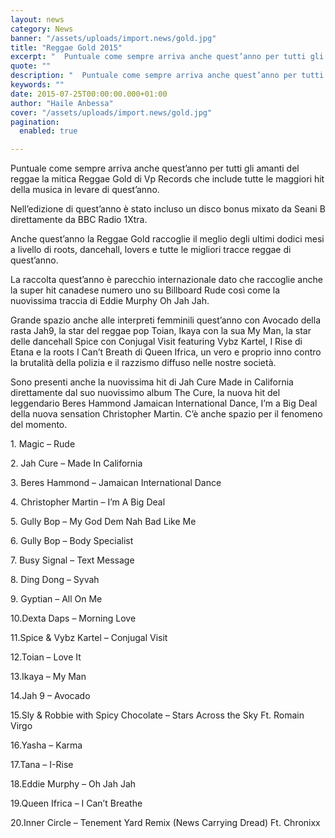 ```yaml
---
layout: news
category: News
banner: "/assets/uploads/import.news/gold.jpg"
title: "Reggae Gold 2015"
excerpt: "  Puntuale come sempre arriva anche quest’anno per tutti gli amanti del reggae la mitica Reggae Gold di Vp Records che include tutte le maggiori hit della musica in levare di quest’anno. Nell’edizione di quest’anno è stato incluso un disco bonus mixato da Seani B direttamente da BBC Radio 1Xtra. Anche quest’anno la Reggae Gold [&hellip"
quote: ""
description: "  Puntuale come sempre arriva anche quest’anno per tutti gli amanti del reggae la mitica Reggae Gold di Vp Records che include tutte le maggiori hit della musica in levare di quest’anno. Nell’edizione di quest’anno è stato incluso un disco bonus mixato da Seani B direttamente da BBC Radio 1Xtra. Anche quest’anno la Reggae Gold [&hellip"
keywords: ""
date: 2015-07-25T00:00:00.000+01:00
author: "Haile Anbessa"
cover: "/assets/uploads/import.news/gold.jpg"
pagination:
  enabled: true

---
```


[](https://hotmc.com/wp-content/uploads/2015/07/gold.jpg)

Puntuale come sempre arriva anche quest’anno per tutti gli amanti del reggae la mitica Reggae Gold di Vp Records che include tutte le maggiori hit della musica in levare di quest’anno.

Nell’edizione di quest’anno è stato incluso un disco bonus mixato da Seani B direttamente da BBC Radio 1Xtra.

Anche quest’anno la Reggae Gold raccoglie il meglio degli ultimi dodici mesi a livello di roots, dancehall, lovers e tutte le migliori tracce reggae di quest’anno.

La raccolta quest’anno è parecchio internazionale dato che raccoglie anche la super hit canadese numero uno su Billboard Rude così come la nuovissima traccia di Eddie Murphy Oh Jah Jah.

Grande spazio anche alle interpreti femminili quest’anno con Avocado della rasta Jah9, la star del reggae pop Toian, Ikaya con la sua My Man, la star delle dancehall Spice con Conjugal Visit featuring Vybz Kartel, I Rise di Etana e la roots I Can’t Breath di Queen Ifrica, un vero e proprio inno contro la brutalità della polizia e il razzismo diffuso nelle nostre società.

Sono presenti anche la nuovissima hit di Jah Cure Made in California direttamente dal suo nuovissimo album The Cure, la nuova hit del leggendario Beres Hammond Jamaican International Dance, I’m a Big Deal della nuova sensation Christopher Martin. C’è anche spazio per il fenomeno del momento.

1\. Magic – Rude

2\. Jah Cure – Made In California

3\. Beres Hammond – Jamaican International Dance

4\. Christopher Martin – I’m A Big Deal

5\. Gully Bop – My God Dem Nah Bad Like Me

6\. Gully Bop – Body Specialist

7\. Busy Signal – Text Message

8\. Ding Dong – Syvah

9\. Gyptian – All On Me

10.Dexta Daps – Morning Love

11.Spice & Vybz Kartel – Conjugal Visit

12.Toian – Love It

13.Ikaya – My Man

14.Jah 9 – Avocado

15.Sly & Robbie with Spicy Chocolate – Stars Across the Sky Ft. Romain Virgo

16.Yasha – Karma

17.Tana – I-Rise

18.Eddie Murphy – Oh Jah Jah

19.Queen Ifrica – I Can’t Breathe

20.Inner Circle – Tenement Yard Remix (News Carrying Dread) Ft. Chronixx